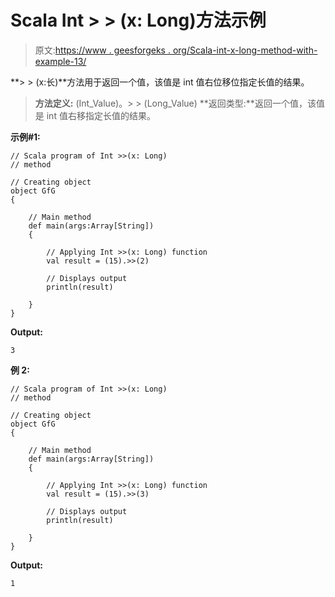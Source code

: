 # Scala Int > > (x: Long)方法示例

> 原文:[https://www . geesforgeks . org/Scala-int-x-long-method-with-example-13/](https://www.geeksforgeeks.org/scala-int-x-long-method-with-example-13/)

**> > (x:长)**方法用于返回一个值，该值是 int 值右位移位指定长值的结果。

> **方法定义:** (Int_Value)。> > (Long_Value)
> **返回类型:**返回一个值，该值是 int 值右移指定长值的结果。

**示例#1:**

```
// Scala program of Int >>(x: Long)
// method

// Creating object
object GfG
{ 

    // Main method
    def main(args:Array[String])
    {

        // Applying Int >>(x: Long) function
        val result = (15).>>(2)

        // Displays output
        println(result)

    }
} 
```

**Output:**

```
3

```

**例 2:**

```
// Scala program of Int >>(x: Long)
// method

// Creating object
object GfG
{ 

    // Main method
    def main(args:Array[String])
    {

        // Applying Int >>(x: Long) function
        val result = (15).>>(3)

        // Displays output
        println(result)

    }
} 
```

**Output:**

```
1

```